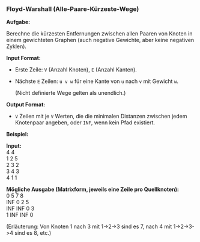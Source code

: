 ### **Floyd-Warshall (Alle-Paare-Kürzeste-Wege)**  

**Aufgabe:**  

Berechne die kürzesten Entfernungen zwischen allen Paaren von Knoten in einem gewichteten Graphen (auch negative Gewichte, aber keine negativen Zyklen).

**Input Format:**  

- Erste Zeile: `V` (Anzahl Knoten), `E` (Anzahl Kanten).  

- Nächste `E` Zeilen: `u v w` für eine Kante von `u` nach `v` mit Gewicht `w`.  

  (Nicht definierte Wege gelten als unendlich.)

**Output Format:**  
- `V` Zeilen mit je `V` Werten, die die minimalen Distanzen zwischen jedem Knotenpaar angeben, oder `INF`, wenn kein Pfad existiert.

**Beispiel:**  

**Input:**  
4 4  
1 2 5  
2 3 2  
3 4 3  
4 1 1  

**Mögliche Ausgabe (Matrixform, jeweils eine Zeile pro Quellknoten):**  
0 5 7 8  
INF 0 2 5  
INF INF 0 3  
1 INF INF 0  

(Erläuterung: Von Knoten 1 nach 3 mit 1->2->3 sind es 7, nach 4 mit 1->2->3->4 sind es 8, etc.)  